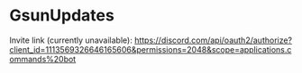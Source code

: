 # GsunUpdates

Invite link (currently unavailable): https://discord.com/api/oauth2/authorize?client_id=1113569326646165606&permissions=2048&scope=applications.commands%20bot
